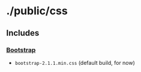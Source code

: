 ./public/css
============

Includes
--------

### [Bootstrap](http://twitter.github.com/bootstrap/)

* `bootstrap-2.1.1.min.css`
  (default build, for now)
